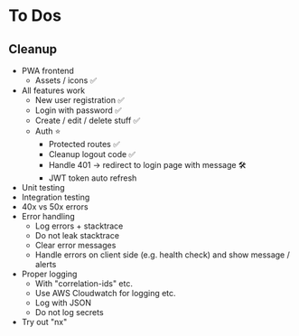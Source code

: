 # To Dos

## Cleanup

- PWA frontend
  - Assets / icons ✅
- All features work
  - New user registration ✅
  - Login with password ✅
  - Create / edit / delete stuff ✅
  - Auth ⭐
    - Protected routes ✅
    - Cleanup logout code ✅
    - Handle 401 -> redirect to login page with message 🛠️
    - JWT token auto refresh
- Unit testing
- Integration testing
- 40x vs 50x errors
- Error handling
  - Log errors + stacktrace
  - Do not leak stacktrace
  - Clear error messages
  - Handle errors on client side (e.g. health check) and show message / alerts
- Proper logging
  - With "correlation-ids" etc.
  - Use AWS Cloudwatch for logging etc.
  - Log with JSON
  - Do not log secrets
- Try out "nx"
